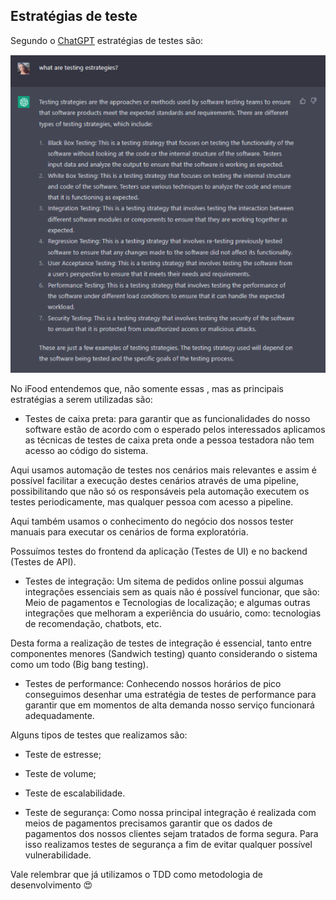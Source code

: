 ## Estratégias de teste

Segundo o [ChatGPT](https://chat.openai.com/) estratégias de testes são:

![Estratégias de testes](/images/testes/chatGPT-testing-estrategies.PNG)


No iFood entendemos que, não somente essas , mas as principais estratégias a serem utilizadas são:

- Testes de caixa preta: para garantir que as funcionalidades do nosso software estão de acordo com o esperado pelos interessados aplicamos as técnicas de testes de caixa preta onde a pessoa testadora não tem acesso ao código do sistema.

Aqui usamos automação de testes nos cenários mais relevantes e assim é possível facilitar a execução destes cenários através de uma pipeline, possibilitando que não só os responsáveis pela automação executem os testes periodicamente, mas qualquer pessoa com acesso a pipeline.

Aqui também usamos o conhecimento do negócio dos nossos tester manuais para executar os cenários de forma exploratória.

Possuímos testes do frontend da aplicação (Testes de UI) e no backend (Testes de API).


- Testes de integração: Um sitema de pedidos online possui algumas integrações essenciais sem as quais não é possível funcionar, que são: Meio de pagamentos e  Tecnologias de localização; e algumas outras integrações que melhoram a experiência do usuário, como: tecnologias de recomendação, chatbots, etc.

Desta forma a realização de testes de integração é essencial, tanto entre componentes menores (Sandwich testing) quanto considerando o sistema como um todo (Big bang testing).


- Testes de performance: Conhecendo nossos horários de pico conseguimos desenhar uma estratégia de testes de performance para garantir que em momentos de alta demanda nosso serviço funcionará adequadamente.

Alguns tipos de testes que realizamos são:

- Teste de estresse;
- Teste de volume;
- Teste de escalabilidade.


- Teste de segurança: Como nossa principal integração é realizada com meios de pagamentos precisamos garantir que os dados de pagamentos dos nossos clientes sejam tratados de forma segura. Para isso realizamos testes de segurança a fim de evitar qualquer possível vulnerabilidade.


Vale relembrar que já utilizamos o TDD como metodologia de desenvolvimento 😍